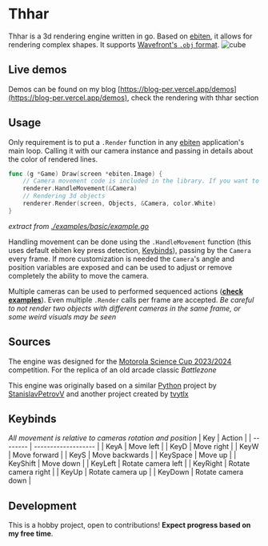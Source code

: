 # Thhar

Thhar is a 3d rendering engine written in go. Based on [ebiten](https://ebitengine.org/), it allows for rendering complex shapes. It supports [Wavefront's `.obj` format](https://en.wikipedia.org/wiki/Wavefront_.obj_file). ![cube](https://i.imgur.com/nNJsauP.png)

## Live demos

Demos can be found on my blog [https://blog-per.vercel.app/demos](https://blog-per.vercel.app/demos), check the rendering with thhar section

## Usage

Only requirement is to put a `.Render` function in any [ebiten](https://ebitengine.org/) application's main loop. Calling it with our camera instance and passing in details about the color of rendered lines.
```go
func (g *Game) Draw(screen *ebiten.Image) {
	// Camera movement code is included in the library. If you want to use your own code for that you can by modifying the "origin" of the camera.
	renderer.HandleMovement(&Camera)
	// Rendering 3d objects
	renderer.Render(screen, Objects, &Camera, color.White)
}
``` 
*extract from [./examples/basic/example.go](./examples/basic/example.go)* 

Handling movement can be done using the `.HandleMovement` function (this uses default ebiten key press detection, [Keybinds](#Keybinds)), passing by the `Camera` every frame. If more customization is needed the `Camera`'s angle and position variables are exposed and can be used to adjust or remove completely the ability to move the camera.

Multiple cameras can be used to performed sequenced actions ([**check examples**](./examples/sequence/)). Even multiple `.Render` calls per frame are accepted. *Be careful to not render two objects with different cameras in the same frame, or some weird visuals may be seen* 

## Sources 

The engine was designed for the [Motorola Science Cup 2023/2024](https://science-cup.pl/) competition. For the replica of an old arcade classic *Battlezone*

This engine was originally based on a similar [Python](https://www.python.org/) project by [StanislavPetrovV](https://github.com/StanislavPetrovV/Software_3D_engine) and another project created by [tvytlx](https://github.com/tvytlx/render-py)


## Keybinds
*All movement is relative to cameras rotation and position*
| Key      | Action              |
| -------- | ------------------- |
| KeyA     | Move left           |
| KeyD     | Move right          |
| KeyW     | Move forward        |
| KeyS     | Move backwards      |
| KeySpace | Move up             |
| KeyShift | Move down           |
| KeyLeft  | Rotate camera left  |
| KeyRight | Rotate camera right |
| KeyUp    | Rotate camera up    |
| KeyDown  | Rotate camera down  |

## Development

This is a hobby project, open to contributions! **Expect progress based on my free time**.

